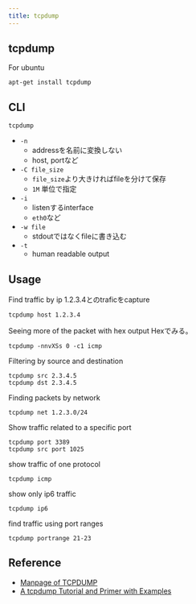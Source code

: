 ```yaml
---
title: tcpdump
---
```


## tcpdump
For ubuntu

```
apt-get install tcpdump
```

## CLI

```
tcpdump
```


* `-n`
    * addressを名前に変換しない
    * host, portなど
* `-C file_size`
    * `file_size`より大きければfileを分けて保存
    * `1M` 単位で指定
* `-i`
    * listenするinterface
    * `eth0`など
* `-w file`
    * stdoutではなくfileに書き込む
* `-t`
    * human readable output

## Usage

Find traffic by ip
1.2.3.4とのtraficをcapture

```
tcpdump host 1.2.3.4
```

Seeing more of the packet with hex output
Hexでみる。

```
tcpdump -nnvXSs 0 -c1 icmp
```

Filtering by source and destination

```
tcpdump src 2.3.4.5 
tcpdump dst 2.3.4.5 
```

Finding packets by network

```
tcpdump net 1.2.3.0/24
```

Show traffic related to a specific port

```
tcpdump port 3389 
tcpdump src port 1025
```

show traffic of one protocol

```
tcpdump icmp
```

show only ip6 traffic

```
tcpdump ip6
```

find traffic using port ranges

```
tcpdump portrange 21-23
```


## Reference
* [Manpage of TCPDUMP](https://www.tcpdump.org/tcpdump_man.html)
* [A tcpdump Tutorial and Primer with Examples](https://danielmiessler.com/study/tcpdump/)
